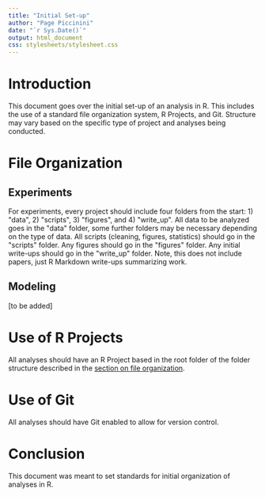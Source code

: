 ```yaml
---
title: "Initial Set-up"
author: "Page Piccinini"
date: "`r Sys.Date()`"
output: html_document
css: stylesheets/stylesheet.css
---
```


# Introduction

This document goes over the initial set-up of an analysis in R. This includes the use of a standard file organization system, R Projects, and Git. Structure may vary based on the specific type of project and analyses being conducted.


# File Organization

## Experiments

For experiments, every project should include four folders from the start: 1) "data", 2) "scripts", 3) "figures", and 4) "write\_up". All data to be analyzed goes in the "data" folder, some further folders may be necessary depending on the type of data. All scripts (cleaning, figures, statistics) should go in the "scripts" folder. Any figures should go in the "figures" folder. Any initial write-ups should go in the "write\_up" folder. Note, this does not include papers, just R Markdown write-ups summarizing work.

## Modeling

[to be added]


# Use of R Projects

All analyses should have an R Project based in the root folder of the folder structure described in the [section on file organization](#file-organization).


# Use of Git

All analyses should have Git enabled to allow for version control.


# Conclusion

This document was meant to set standards for initial organization of analyses in R.